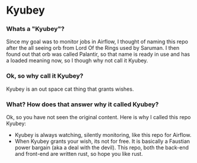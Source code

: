 # Kyubey

### Whats a "Kyubey"?
Since my goal was to monitor jobs in Airflow, I thought of naming this repo after the all seeing orb from Lord Of the Rings used by Saruman.
I then found out that orb was called Palantir, so that name is ready in use and has a loaded meaning now, so I though why not call it Kyubey.

### Ok, so why call it Kyubey?
Kyubey is an out space cat thing that grants wishes.

### What? How does that answer why it called Kyubey?
Ok, so you have not seen the original content.
Here is why I called this repo Kyubey:
- Kyubey is always watching, silently monitoring, like this repo for Airflow.
- When Kyubey grants your wish, its not for free.
  It is basically a Faustian power bargain (aka a deal with the devil).
  This repo, both the back-end and front-end are written rust, so hope you like rust.
